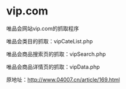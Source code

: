 # vip.com
唯品会网站vip.com的抓取程序


唯品会类目的抓取：vipCateList.php


唯品会商品搜索页的抓取：vipSearch.php


唯品会商品详情页的抓取：vipData.php


原地址：http://www.04007.cn/article/169.html
